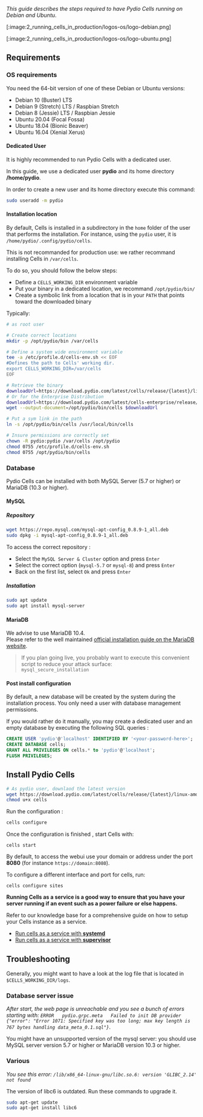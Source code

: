 
_This guide describes the steps required to have Pydio Cells running on Debian and Ubuntu_.

[:image:2_running_cells_in_production/logos-os/logo-debian.png]

[:image:2_running_cells_in_production/logos-os/logo-ubuntu.png]

## Requirements

### OS requirements

You need the 64-bit version of one of these Debian or Ubuntu versions:

- Debian 10 (Buster) LTS
- Debian 9 (Stretch) LTS / Raspbian Stretch
- Debian 8 (Jessie) LTS / Raspbian Jessie
- Ubuntu 20.04 (Focal Fossa)
- Ubuntu 18.04 (Bionic Beaver)
- Ubuntu 16.04 (Xenial Xerus)

#### Dedicated User

It is highly recommended to run Pydio Cells with a dedicated user.

In this guide, we use a dedicated user **pydio** and its home directory **/home/pydio**.

In order to create a new user and its home directory execute this command:

```sh
sudo useradd -m pydio
```

#### Installation location

By default, Cells is installed in a subdirectory in the `home` folder of the user that performs the installation. For instance, using the `pydio` user, it is `/home/pydio/.config/pydio/cells`.

This is not recommanded for production use: we rather recommand installing Cells in `/var/cells`.

To do so, you should follow the below steps:

- Define a `CELLS_WORKING_DIR` environment variable
- Put your binary in a dedicated location, we recommand `/opt/pydio/bin/`
- Create a symbolic link from a location that is in your `PATH` that points toward the downloaded binary

Typically:

```sh
# as root user

# Create correct locations
mkdir -p /opt/pydio/bin /var/cells

# Define a system wide environment variable
tee -a /etc/profile.d/cells-env.sh << EOF
#Defines the path to Cells' working dir.
export CELLS_WORKING_DIR=/var/cells
EOF

# Retrieve the binary
downloadUrl=https://download.pydio.com/latest/cells/release/{latest}/linux-amd64/cells
# Or for the Enterprise Distribution
downloadUrl=https://download.pydio.com/latest/cells-enterprise/release/{latest}/linux-amd64/cells-enterprise
wget --output-document=/opt/pydio/bin/cells $downloadUrl

# Put a sym link in the path
ln -s /opt/pydio/bin/cells /usr/local/bin/cells

# Insure permissions are correctly set
chown -R pydio:pydio /var/cells /opt/pydio
chmod 0755 /etc/profile.d/cells-env.sh
chmod 0755 /opt/pydio/bin/cells
```

### Database

Pydio Cells can be installed with both MySQL Server (5.7 or higher) or MariaDB (10.3 or higher).

#### MySQL

##### Repository

```bash
wget https://repo.mysql.com/mysql-apt-config_0.8.9-1_all.deb
sudo dpkg -i mysql-apt-config_0.8.9-1_all.deb
```

To access the correct repository :

- Select the `MySQL Server & Cluster` option and press `Enter`
- Select the correct option (`mysql-5.7` or `mysql-8`) and press `Enter`
- Back on the first list, select `Ok` and press `Enter`

##### Installation

```sh
sudo apt update
sudo apt install mysql-server
```

#### MariaDB

We advise to use MariaDB 10.4.  
Please refer to the well maintained [official installation guide on the MariaDB website](https://downloads.mariadb.org/mariadb/repositories/#distro=Debian&version=10.4).

> If you plan going live, you probably want to execute this convenient script to reduce your attack surface:  
> `mysql_secure_installation`

#### Post install configuration

By default, a new database will be created by the system during the installation process. You only need a user with database management permissions.

If you would rather do it manually, you may create a dedicated user and an empty database by executing the following SQL queries :

```SQL
CREATE USER 'pydio'@'localhost' IDENTIFIED BY '<your-password-here>';
CREATE DATABASE cells;
GRANT ALL PRIVILEGES ON cells.* to 'pydio'@'localhost';
FLUSH PRIVILEGES;
```
## Install Pydio Cells

```sh
# As pydio user, downlaod the latest version
wget https://download.pydio.com/latest/cells/release/{latest}/linux-amd64/cells
chmod u+x cells
```
Run the configuration :

```sh
cells configure
```

Once the configuration is finished , start Cells with:

```
cells start
```

By default, to access the webui use your domain or address under the port **8080** (for instance `https://domain:8080`).


To configure a different interface and port for cells, run:

```
cells configure sites
```

**Running Cells as a service is a good way to ensure that you have your server running if an event such as a power failure or else happens.**

Refer to our knowledge base for a comprehensive guide on how to setup your Cells instance as a service.

- [Run cells as a service with **systemd**](/en/docs/kb/deployment/running-cells-service-systemd)
- [Run cells as a service with **supervisor**](/en/docs/kb/deployment/running-cells-service-supervisor)



## Troubleshooting

Generally, you might want to have a look at the log file that is located in `$CELLS_WORKING_DIR/logs`.

### Database server issue

_After start, the web page is unreachable and you see a bunch of errors starting with: `ERROR   pydio.grpc.meta   Failed to init DB provider   {"error": "Error 1071: Specified key was too long; max key length is 767 bytes handling data_meta_0.1.sql"}`_.

You might have an unsupported version of the mysql server: you should use MySQL server version 5.7 or higher or MariaDB version 10.3 or higher.

### Various

_You see this error: `/lib/x86_64-linux-gnu/libc.so.6: version 'GLIBC_2.14' not found`_

The version of libc6 is outdated. Run these commands to upgrade it.

```sh
sudo apt-get update
sudo apt-get install libc6
```
